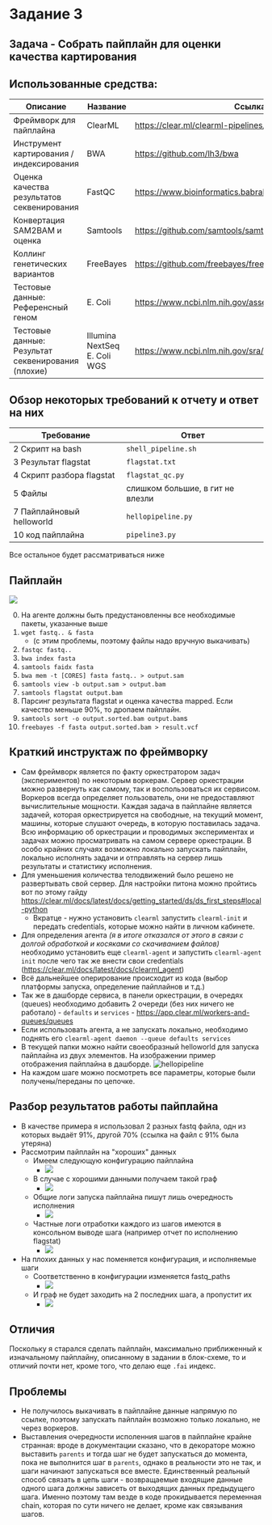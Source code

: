 # Задание 3
## Задача - Собрать пайплайн для оценки качества картирования
## Использованные средства:
| Описание | Название | Ссылка | PM 
|---|---|---|---
| Фреймворк для пайплайна | ClearML | https://clear.ml/clearml-pipelines/ | pip
| Инструмент картирования / индексирования | BWA | https://github.com/lh3/bwa | apk
| Оценка качества результатов секвенирования | FastQC | https://www.bioinformatics.babraham.ac.uk/projects/fastqc/ | apk
| Конвертация SAM2BAM и оценка | Samtools | https://github.com/samtools/samtools | apk
| Коллинг генетических вариантов | FreeBayes | https://github.com/freebayes/freebayes | apk 
| Тестовые данные: Референсный геном | E. Coli | https://www.ncbi.nlm.nih.gov/assembly/GCF_000005845.2/
| Тестовые данные: Результат секвенирования (плохие) | Illumina NextSeq E. Coli WGS | https://www.ncbi.nlm.nih.gov/sra/SRX20419571[accn]

## Обзор некоторых требований к отчету и ответ на них
|Требование|Ответ
|---|---
|2 Скрипт на bash|`shell_pipeline.sh`
|3 Результат flagstat|`flagstat.txt`
|4 Скрипт разбора flagstat|`flagstat_qc.py`
|5 Файлы|слишком большие, в гит не влезли
|7 Пайплайновый helloworld|`hellopipeline.py`
|10 код пайплайна|`pipeline3.py`

Все остальное будет рассматриваться ниже

## Пайплайн
![](./images/2023-05-25-02-04-55.png)

0. На агенте должны быть предустановленны все необходимые пакеты, указанные выше
0. `wget fastq.. & fasta`
    - (c этим проблемы, поэтому файлы надо вручную выкачивать)
0. `fastqc fastq..`
0. `bwa index fasta`
0. `samtools faidx fasta`
0. `bwa mem -t [CORES] fasta fastq.. > output.sam`
0. `samtools view -b output.sam > output.bam `
0. `samtools flagstat output.bam`
0. Парсинг результата flagstat и оценка качества mapped. Если качество меньше 90%, то дропаем пайплайн.
0. `samtools sort -o output.sorted.bam output.bam`s
0. `freebayes -f fasta output.sorted.bam > result.vcf`

## Краткий инструктаж по фреймворку
- Сам фреймворк является по факту оркестратором задач (экспериментов) по некоторым воркерам. Сервер оркестрации можно развернуть как самому, так и воспользоваться их сервисом. Воркеров всегда определяет пользователь, они не предоставляют вычислительные мощности. Каждая задача в пайплайне является задачей, которая оркестрируется на свободные, на текущий момент, машины, которые слушают очередь, в которую поставилась задача. Всю информацию об оркестрации и проводимых экспериментах и задачах можно просматривать на самом сервере оркестрации. В особо крайних случаях возможно локально запускать пайплайн, локально исполнять задачи и отправлять на сервер лишь результаты и статистику исполнения.
- Для уменьшения количества телодвижений было решено не развертывать свой сервер. Для настройки питона можно пройтись вот по этому гайду https://clear.ml/docs/latest/docs/getting_started/ds/ds_first_steps#local-python
    - Вкратце - нужно установить `clearml` запустить `clearml-init` и передать credentials, которые можно найти в личном кабинете.
- Для определения агента _(я в итоге отказался от этого в связи с долгой обработкой и косяками со скачиванием файлов)_ необходимо установить еще `clearml-agent` и запустить `clearml-agent init` после чего так же внести свои credentials (https://clear.ml/docs/latest/docs/clearml_agent)
- Всё дальнейшее оперирование происходит из кода (выбор платформы запуска, определение пайплайнов и т.д.)
- Так же в дашборде сервиса, в панели оркестрации, в очередях (queues) необходимо добавить 2 очереди (без них ничего не работало) - `defaults` и `services` - https://app.clear.ml/workers-and-queues/queues
- Если использовать агента, а не запускать локально, необходимо поднять его `clearml-agent daemon --queue defaults services`
- В текущей папки можно найти своеобразный helloworld для запуска пайплайна из двух элементов. На изображении пример отображения пайплайна в дашборде. ![hellopipeline](./images/2023-05-24-17-57-14.png)
- На каждом шаге можно посмотреть все параметры, которые были получены/переданы по цепочке.


## Разбор результатов работы пайплайна
- В качестве примера я использовал 2 разных fastq файла, одн из которых выдаёт 91%, другой 70% (ссылка на файл с 91% была утеряна)
- Рассмотрим пайплайн на "хороших" данных
    - Имеем следующую конфигурацию пайплайна 
        - ![](./images/2023-05-25-23-51-13.png)
    - В случае с хорошими данными получаем такой граф 
        - ![](./images/2023-05-26-03-10-18.png)
    - Общие логи запуска пайплайна пишут лишь очередность исполнения 
        - ![](./images/2023-05-25-23-55-00.png)
    - Частные логи отработки каждого из шагов имеются в консольном выводе шага (например отчет по исполнению flagstat) 
        - ![](./images/2023-05-26-00-04-53.png)
- На плохих данных у нас поменяется конфигурация, и исполняемые шаги
    - Соответственно в конфигурации изменяется fastq_paths 
        - ![](./images/2023-05-26-00-06-53.png)
    - И граф не будет заходить на 2 последних шага, а пропустит их 
        - ![](./images/2023-05-26-03-34-37.png)


## Отличия
Поскольку я старался сделать пайплайн, максимально приближенный к изначальному пайплайну, описанному в задании в блок-схеме, то и отличий почти нет, кроме того, что делаю еще `.fai` индекс.

## Проблемы
- Не получилось выкачивать в пайплайне данные напрямую по ссылке, поэтому запускать пайплайн возможно только локально, не через воркеров.
- Выставления очередности исполенния шагов в пайплайне крайне странная: вроде в документации сказано, что в декораторе можно выставить `parents` и тогда шаг не будет запускаться до момента, пока не выполнится шаг в `parents`, однако в реальности это не так, и шаги начинают запускаться все вместе. Единственный реальный способ связать в цепь шаги - возвращаемые входящие данные одного шага должны зависеть от выходящих данных предыдущего шага. Именно поэтому там везде в коде прокидывается переменная chain, которая по сути ничего не делает, кроме как связывания шагов.

